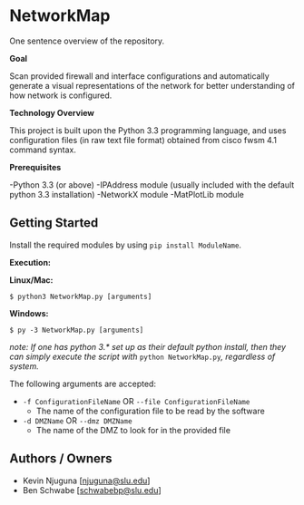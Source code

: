 # NetworkMap

One sentence overview of the repository.

**Goal** 

Scan provided firewall and interface configurations and automatically generate a visual representations of the network for better understanding of how network is configured.

**Technology Overview**

This project is built upon the Python 3.3 programming language, and uses configuration files (in raw text file format) obtained from cisco fwsm 4.1 command syntax.

**Prerequisites**

-Python 3.3 (or above)
-IPAddress module (usually included with the default python 3.3 installation)
-NetworkX module
-MatPlotLib module

## Getting Started

Install the required modules by using `pip install ModuleName`.

**Execution:**

**Linux/Mac:**

`$ python3 NetworkMap.py [arguments]`

**Windows:**

`$ py -3 NetworkMap.py [arguments]`

_note: If one has python 3.* set up as their default python install, then they can simply execute the script with_ `python NetworkMap.py`_, regardless of system._

The following arguments are accepted:

- `-f ConfigurationFileName` OR `--file ConfigurationFileName`
    - The name of the configuration file to be read by the software
- `-d DMZName` OR `--dmz DMZName`
    - The name of the DMZ to look for in the provided file

## Authors / Owners

- Kevin Njuguna [njuguna@slu.edu]
- Ben Schwabe [schwabebp@slu.edu]
